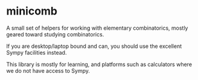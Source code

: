 # minicomb
A small set of helpers for working with elementary combinatorics, mostly geared toward studying combinatorics.

If you are desktop/laptop bound and can, you should use the excellent Sympy facilities instead. 

This library is mostly for learning, and platforms such as calculators where we do not have access to Sympy.